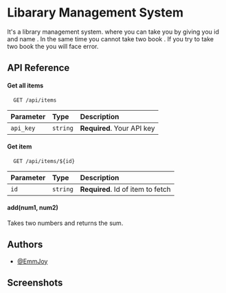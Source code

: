 
# Libarary Management System

It's a library management system. where you can take you by giving you id and name . In the same time you cannot take two book . If you try to take two book the you will face error.


## API Reference

#### Get all items

```http
  GET /api/items
```

| Parameter | Type     | Description                |
| :-------- | :------- | :------------------------- |
| `api_key` | `string` | **Required**. Your API key |

#### Get item

```http
  GET /api/items/${id}
```

| Parameter | Type     | Description                       |
| :-------- | :------- | :-------------------------------- |
| `id`      | `string` | **Required**. Id of item to fetch |

#### add(num1, num2)

Takes two numbers and returns the sum.


## Authors

- [@EmmJoy](https://github.com/EmmJoy)


## Screenshots



